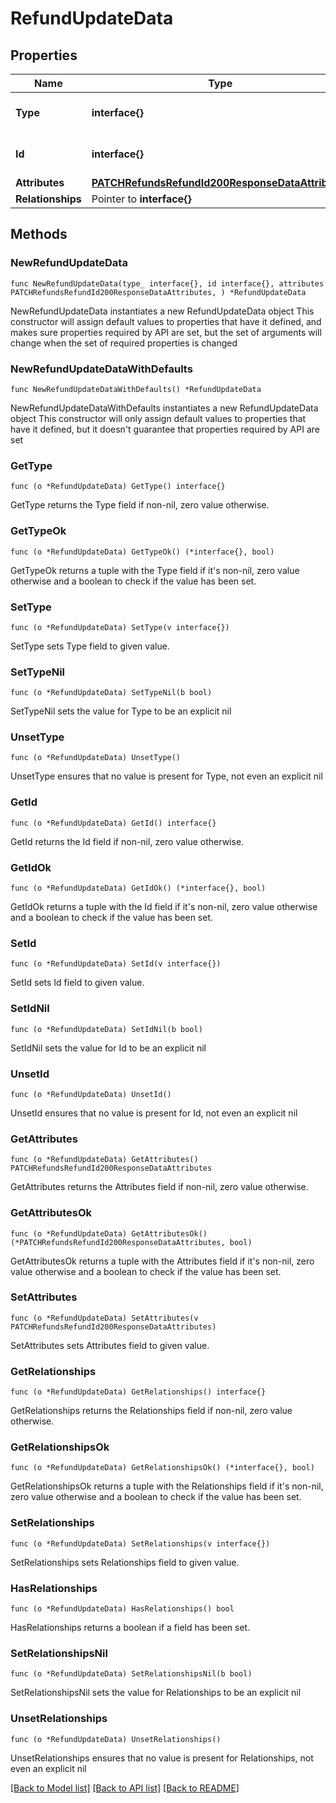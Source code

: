 # RefundUpdateData

## Properties

Name | Type | Description | Notes
------------ | ------------- | ------------- | -------------
**Type** | **interface{}** | The resource&#39;s type | 
**Id** | **interface{}** | The resource&#39;s id | 
**Attributes** | [**PATCHRefundsRefundId200ResponseDataAttributes**](PATCHRefundsRefundId200ResponseDataAttributes.md) |  | 
**Relationships** | Pointer to **interface{}** |  | [optional] 

## Methods

### NewRefundUpdateData

`func NewRefundUpdateData(type_ interface{}, id interface{}, attributes PATCHRefundsRefundId200ResponseDataAttributes, ) *RefundUpdateData`

NewRefundUpdateData instantiates a new RefundUpdateData object
This constructor will assign default values to properties that have it defined,
and makes sure properties required by API are set, but the set of arguments
will change when the set of required properties is changed

### NewRefundUpdateDataWithDefaults

`func NewRefundUpdateDataWithDefaults() *RefundUpdateData`

NewRefundUpdateDataWithDefaults instantiates a new RefundUpdateData object
This constructor will only assign default values to properties that have it defined,
but it doesn't guarantee that properties required by API are set

### GetType

`func (o *RefundUpdateData) GetType() interface{}`

GetType returns the Type field if non-nil, zero value otherwise.

### GetTypeOk

`func (o *RefundUpdateData) GetTypeOk() (*interface{}, bool)`

GetTypeOk returns a tuple with the Type field if it's non-nil, zero value otherwise
and a boolean to check if the value has been set.

### SetType

`func (o *RefundUpdateData) SetType(v interface{})`

SetType sets Type field to given value.


### SetTypeNil

`func (o *RefundUpdateData) SetTypeNil(b bool)`

 SetTypeNil sets the value for Type to be an explicit nil

### UnsetType
`func (o *RefundUpdateData) UnsetType()`

UnsetType ensures that no value is present for Type, not even an explicit nil
### GetId

`func (o *RefundUpdateData) GetId() interface{}`

GetId returns the Id field if non-nil, zero value otherwise.

### GetIdOk

`func (o *RefundUpdateData) GetIdOk() (*interface{}, bool)`

GetIdOk returns a tuple with the Id field if it's non-nil, zero value otherwise
and a boolean to check if the value has been set.

### SetId

`func (o *RefundUpdateData) SetId(v interface{})`

SetId sets Id field to given value.


### SetIdNil

`func (o *RefundUpdateData) SetIdNil(b bool)`

 SetIdNil sets the value for Id to be an explicit nil

### UnsetId
`func (o *RefundUpdateData) UnsetId()`

UnsetId ensures that no value is present for Id, not even an explicit nil
### GetAttributes

`func (o *RefundUpdateData) GetAttributes() PATCHRefundsRefundId200ResponseDataAttributes`

GetAttributes returns the Attributes field if non-nil, zero value otherwise.

### GetAttributesOk

`func (o *RefundUpdateData) GetAttributesOk() (*PATCHRefundsRefundId200ResponseDataAttributes, bool)`

GetAttributesOk returns a tuple with the Attributes field if it's non-nil, zero value otherwise
and a boolean to check if the value has been set.

### SetAttributes

`func (o *RefundUpdateData) SetAttributes(v PATCHRefundsRefundId200ResponseDataAttributes)`

SetAttributes sets Attributes field to given value.


### GetRelationships

`func (o *RefundUpdateData) GetRelationships() interface{}`

GetRelationships returns the Relationships field if non-nil, zero value otherwise.

### GetRelationshipsOk

`func (o *RefundUpdateData) GetRelationshipsOk() (*interface{}, bool)`

GetRelationshipsOk returns a tuple with the Relationships field if it's non-nil, zero value otherwise
and a boolean to check if the value has been set.

### SetRelationships

`func (o *RefundUpdateData) SetRelationships(v interface{})`

SetRelationships sets Relationships field to given value.

### HasRelationships

`func (o *RefundUpdateData) HasRelationships() bool`

HasRelationships returns a boolean if a field has been set.

### SetRelationshipsNil

`func (o *RefundUpdateData) SetRelationshipsNil(b bool)`

 SetRelationshipsNil sets the value for Relationships to be an explicit nil

### UnsetRelationships
`func (o *RefundUpdateData) UnsetRelationships()`

UnsetRelationships ensures that no value is present for Relationships, not even an explicit nil

[[Back to Model list]](../README.md#documentation-for-models) [[Back to API list]](../README.md#documentation-for-api-endpoints) [[Back to README]](../README.md)


